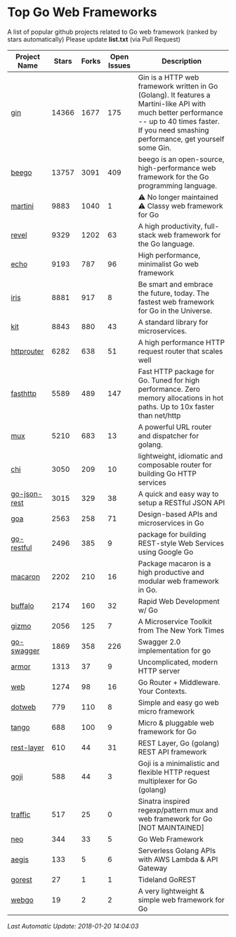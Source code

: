 # Top Go Web Frameworks
A list of popular github projects related to Go web framework (ranked by stars automatically)
Please update **list.txt** (via Pull Request)

| Project Name | Stars | Forks | Open Issues | Description |
| ------------ | ----- | ----- | ----------- | ----------- |
| [gin](https://github.com/gin-gonic/gin) | 14366 | 1677 | 175 | Gin is a HTTP web framework written in Go (Golang). It features a Martini-like API with much better performance -- up to 40 times faster. If you need smashing performance, get yourself some Gin. |
| [beego](https://github.com/astaxie/beego) | 13757 | 3091 | 409 | beego is an open-source, high-performance web framework for the Go programming language. |
| [martini](https://github.com/go-martini/martini) | 9883 | 1040 | 1 | ⚠️ No longer maintained ⚠️  Classy web framework for Go |
| [revel](https://github.com/revel/revel) | 9329 | 1202 | 63 | A high productivity, full-stack web framework for the Go language. |
| [echo](https://github.com/labstack/echo) | 9193 | 787 | 96 | High performance, minimalist Go web framework |
| [iris](https://github.com/kataras/iris) | 8881 | 917 | 8 | Be smart and embrace the future, today. The fastest web framework for Go in the Universe. |
| [kit](https://github.com/go-kit/kit) | 8843 | 880 | 43 | A standard library for microservices. |
| [httprouter](https://github.com/julienschmidt/httprouter) | 6282 | 638 | 51 | A high performance HTTP request router that scales well |
| [fasthttp](https://github.com/valyala/fasthttp) | 5589 | 489 | 147 | Fast HTTP package for Go. Tuned for high performance. Zero memory allocations in hot paths. Up to 10x faster than net/http |
| [mux](https://github.com/gorilla/mux) | 5210 | 683 | 13 | A powerful URL router and dispatcher for golang. |
| [chi](https://github.com/go-chi/chi) | 3050 | 209 | 10 | lightweight, idiomatic and composable router for building Go HTTP services |
| [go-json-rest](https://github.com/ant0ine/go-json-rest) | 3015 | 329 | 38 | A quick and easy way to setup a RESTful JSON API |
| [goa](https://github.com/goadesign/goa) | 2563 | 258 | 71 | Design-based APIs and microservices in Go |
| [go-restful](https://github.com/emicklei/go-restful) | 2496 | 385 | 9 | package for building REST-style Web Services using Google Go |
| [macaron](https://github.com/go-macaron/macaron) | 2202 | 210 | 16 | Package macaron is a high productive and modular web framework in Go. |
| [buffalo](https://github.com/gobuffalo/buffalo) | 2174 | 160 | 32 | Rapid Web Development w/ Go |
| [gizmo](https://github.com/NYTimes/gizmo) | 2056 | 125 | 7 | A Microservice Toolkit from The New York Times |
| [go-swagger](https://github.com/go-swagger/go-swagger) | 1869 | 358 | 226 | Swagger 2.0 implementation for go |
| [armor](https://github.com/labstack/armor) | 1313 | 37 | 9 | Uncomplicated, modern HTTP server |
| [web](https://github.com/gocraft/web) | 1274 | 98 | 16 | Go Router + Middleware. Your Contexts. |
| [dotweb](https://github.com/devfeel/dotweb) | 779 | 110 | 8 | Simple and easy go web micro framework |
| [tango](https://github.com/lunny/tango) | 688 | 100 | 9 | Micro & pluggable web framework for Go |
| [rest-layer](https://github.com/rs/rest-layer) | 610 | 44 | 31 | REST Layer, Go (golang) REST API framework |
| [goji](https://github.com/goji/goji) | 588 | 44 | 3 | Goji is a minimalistic and flexible HTTP request multiplexer for Go (golang) |
| [traffic](https://github.com/pilu/traffic) | 517 | 25 | 0 | Sinatra inspired regexp/pattern mux and web framework for Go [NOT MAINTAINED] |
| [neo](https://github.com/ivpusic/neo) | 344 | 33 | 5 | Go Web Framework |
| [aegis](https://github.com/tmaiaroto/aegis) | 133 | 5 | 6 | Serverless Golang APIs with AWS Lambda & API Gateway |
| [gorest](https://github.com/tideland/gorest) | 27 | 1 | 1 | Tideland GoREST |
| [webgo](https://github.com/bnkamalesh/webgo) | 19 | 2 | 2 | A very lightweight & simple web framework for Go |

*Last Automatic Update: 2018-01-20 14:04:03*